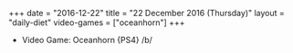 +++
date = "2016-12-22"
title = "22 December 2016 (Thursday)"
layout = "daily-diet"
video-games = ["oceanhorn"]
+++


* Video Game: Oceanhorn {PS4} /b/